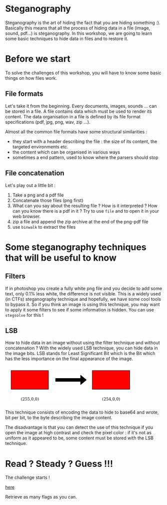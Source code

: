 # Steganography

Steganography is the art of hiding the fact that you are hiding something :). Basically this means that all the process of hiding data in a file (image, sound, pdf...) is steganography. In this workshop, we are going to learn some basic techniques to hide data in files and to restore it.

# Before we start

To solve the challenges of this workshop, you will have to know some basic things on how files work.

## File formats

Let's take it from the beginning. Every documents, images, sounds ... can be stored in a file. A file contains data which must be used to render its content. The data organisation in a file is defined by its file format specifications (pdf, jpg, png, wav, zip ...).

Almost all the common file formats have some structural similarities :

* they start with a header describing the file : the size of its content, the targeted environments etc.
* the content which can be organised in various ways
* sometimes a end pattern, used to know where the parsers should stop

## File concatenation

Let's play out a little bit :
1. Take a png and a pdf file
2. Concatenate those files (png first)
3. What can you say about the resulting file ? How is it interpreted ? How can you know there is a pdf in it ? Try to use `file` and to open it in your web browser.
4. zip a file and append the zip archive at the end of the png-pdf file
5. use `binwalk` to extract the files

# Some steganography techniques that will be useful to know

## Filters

If in photoshop you create a fully white png file and you decide to add some text, only 0.1% less white, the difference is not visible. This is a widely used (in CTFs) steganography technique and hopefully, we have some cool tools to bypass it.
So if you think an image is using this technique, you may want to apply it some filters to see if some information is hidden.
You can use `stegsolve` for this !

## LSB

How to hide data in an image without using the filter technique and without concatenation ? With the widely used LSB technique, you can hide data in the image bits. LSB stands for Least Significant Bit which is the Bit which has the less importance on the final appearance of the image.

![LSB](./images/lsb.png)

This technique consists of encoding the data to hide to base64 and wrote, bit per bit, to the byte describing the image content.

The disadvantage is that you can detect the use of this technique if you open the image at high contrast and check the pixel color : if it's not as uniform as it appeared to be, some content must be stored with the LSB technique.

# Read ? Steady ? Guess !!!

The challenge starts !

[here](./images/just-dig.png)

Retrieve as many flags as you can.
